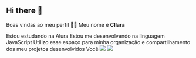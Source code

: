 ## Hi there 👋

<!--
**wcll4raa/wcll4raa** is a ✨ _special_ ✨ repository because its `README.md` (this file) appears on your GitHub profile.

Here are some ideas to get you started:

- 🔭 I’m currently working on ...
- 🌱 I’m currently learning ...
- 👯 I’m looking to collaborate on ...
- 🤔 I’m looking for help with ...
- 💬 Ask me about ...
- 📫 How to reach me: ...
- 😄 Pronouns: ...
- ⚡ Fun fact: ...
-->
Boas vindas ao meu perfil 💙💙
Meu nome é **Cllara**

Estou estudando na Alura
Estou me desenvolvendo na linguagem JavaScript
Utilizo esse espaço para minha organização e compartilhamento dos meu projetos desenvolvidos
Você
![](https://www.google.com/url?sa=i&url=https%3A%2F%2Fwww.pinterest.com%2Fpin%2Fnew-party-member-tags-animation-gif-drawing-rainbow-chuchuland--533324780858176154%2F&psig=AOvVaw3fO5K28l-QPMrspofVdm5n&ust=1720005121753000&source=images&cd=vfe&opi=89978449&ved=0CBAQjRxqFwoTCKj_-MqciIcDFQAAAAAdAAAAABAE)
![](link)


